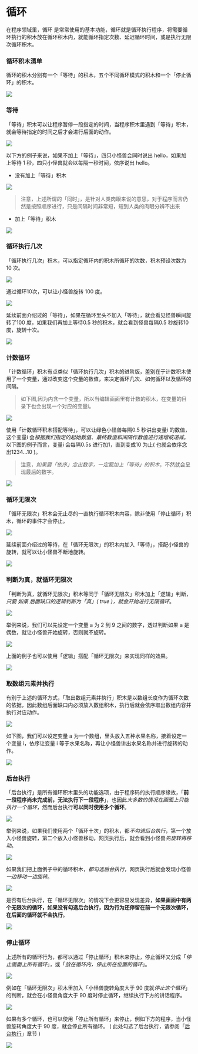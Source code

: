 # 循环

在程序领域里，循环 是常常使用的基本功能，循环就是循环执行程序，将需要循环执行的积木放在循环积木内，就能循环指定次数、延迟循环时间，或是执行无限次循环积木。

### 循环积木清单

循环的积木分别有一个「等待」的积木，五个不同循环模式的积木和一个「停止循环」的积木。

![](../../../assets/webduino/education_edition/basic/loop/upload_ca6884696c2d35d55891c84efe72d3e3.png)

### 等待

「等待」积木可以让程序暂停一段指定的时间，当程序积木里遇到「等待」积木，就会等待指定的时间之后才会进行后面的动作。

![](../../../assets/webduino/education_edition/basic/loop/loop-23.jpg)

以下方的例子来说，如果不加上「等待」，四只小怪兽会同时说出 hello，如果加上等待 1 秒，四只小怪兽就会以每隔一秒时间，依序说出 hello。

- 没有加上「等待」积木

![](../../../assets/webduino/education_edition/basic/loop/upload_a56e532f444f10f1b63e0a204061e30b.png)
 
 > 注意，上述所谓的「同时」，是针对人类肉眼来说的意思，对于程序而言仍然是按照顺序进行，只是间隔时间非常短，短到人类的肉眼分辨不出来
 
- 加上「等待」积木

![](../../../assets/webduino/education_edition/basic/loop/upload_293de1e01c5e037871f6163c6558dc73.gif)

### 循环执行几次

「循环执行几次」积木，可以指定循环内的积木所循环的次数，积木预设次数为 10 次。

![](../../../assets/webduino/education_edition/basic/loop/upload_f79542ae68a6272f380d047e89a50d73.png)

通过循环10次，可以让小怪兽旋转 100 度。

![](../../../assets/webduino/education_edition/basic/loop/upload_d127a673a65ffa14a8d0bc1850e227d8.png)

延续前面介绍过的「等待」，如果在循环里头不加入「等待」，就会看见怪兽瞬间旋转了100 度，如果我们再加上等待0.5 秒的积木，就会看到怪兽每隔0.5 秒旋转10 度，旋转十次。

![](../../../assets/webduino/education_edition/basic/loop/upload_6581350ae4072c6853deb40ba6c1b8715.gif)

### 计数循环

「计数循环」积木有点类似「循环执行几次」积木的进阶版，差别在于计数积木使用了一个变量，通过改变这个变量的数值，来决定循环几次、如何循环以及循环的间隔。

> 如下图,因为内含一个变量，所以当编辑画面里有计数的积木，在变量的目录下也会出现一个对应的变量i。

![](../../../assets/webduino/education_edition/basic/loop/upload_931c65737aff90e055172a2bc1b0046f.png)

使用「计数循环积木搭配等待」，可以让绿色小怪兽每隔0.5 秒讲出变量i 的数值，这个变量i 会*根据我们指定的起始数值、最终数值和间隔作数值进行递增或递减*，以下图的例子而言，变量i 会每隔0.5s 进行加1，直到变成10 为止( 也就会依序念出1234...10 )。

> 注意，*如果要「依序」念出数字，一定要加上「等待」的积木*，不然就会呈现最后的数字。

![](../../../assets/webduino/education_edition/basic/loop/upload_908d5656340dfec2d3493cb91b4bb0fc.gif)

### 循环无限次

「循环无限次」积木会无止尽的一直执行循环积木内容，除非使用「停止循环」积木，循环的事件才会停止。

![](../../../assets/webduino/education_edition/basic/loop/upload_e31a0f641fd9e1812671054b40556bf5.png)

延续前面介绍过的等待，在「循环无限次」的积木内加入「等待」，搭配小怪兽的旋转，就可以让小怪兽不断地旋转。

![](../../../assets/webduino/education_edition/basic/loop/upload_d170f481f8ae8aacb7857631becdff80.gif)

### 判断为真，就循环无限次

「判断为真，就循环无限次」积木等同于「循环无限次」积木加上「逻辑」判断，*只要 如果 后面缺口的逻辑判断为「真」( true )，就会开始进行无限循环*。

![](../../../assets/webduino/education_edition/basic/loop/upload_4d24b8aba98c0f9b641ca205da27a3c5.png)

举例来说，我们可以先设定一个变量 a 为 2 到 9 之间的数字，透过判断如果 a 是偶数，就让小怪兽开始旋转，否则就不旋转。

![](../../../assets/webduino/education_edition/basic/loop/upload_382e2b22cb51186e60dad591d1381be4.gif)

上面的例子也可以使用「逻辑」搭配「循环无限次」来实现同样的效果。

![](../../../assets/webduino/education_edition/basic/loop/upload_a2efd4f119a98ec24fe026edc06ac3a1.png)

### 取数组元素并执行

有别于上述的循环方式，「取出数组元素并执行」积木是以数组长度作为循环次数的依据，因此数组后面缺口内必须放入数组积木，执行后就会依序取出数组内容并执行对应动作。

![](../../../assets/webduino/education_edition/basic/loop/upload_5ce25b86a4d39f1a5a9eb37ce0e55b86.png)

如下图，我们可以设定变量 a 为一个数组，里头放入五种水果名称，接着设定一个变量 i，依序让变量 i 等于水果名称，再让小怪兽讲出水果名称并进行旋转的动作。

![](../../../assets/webduino/education_edition/basic/loop/upload_8578fd8cf709d07c7f0ce194d2675365.gif)

### 后台执行

「后台执行」是所有循环积木里头的功能选项，由于程序码的执行顺序缘故，「**前一段程序尚未完成前，无法执行下一段程序**」，也因此*大多数的情况在画面上只能执行一个循环*，然而后台执行**可以同时使用多个循环**。

![](../../../assets/webduino/education_edition/basic/loop/upload_89cb190849c5f3c10505ab4408333d8b.png)

举例来说，如果我们使用两个「循环十次」的积木，都*不勾选后台执行*，第一个放入小怪兽旋转，第二个放入小怪兽移动，网页执行后，就会看到小怪兽*先旋转再移动*。

![](../../../assets/webduino/education_edition/basic/loop/upload_2e869e3909426065dbe1f26797fed529.gif)

如果我们把上面例子中的循环积木，*都勾选后台执行*，网页执行后就会发现小怪兽*一边移动一边旋转*。

![](../../../assets/webduino/education_edition/basic/loop/upload_fca308cfb10229cf2cb36d2604d51c3e.gif)

是否有后台执行，在「循环无限次」的情况下会更容易发现差异，**如果画面中有两个无限次的循环，如果没有勾选后台执行，因为行为还停留在前一个无限次循环，在后面的循环就不会执行**。

![](../../../assets/webduino/education_edition/basic/loop/upload_7379ccd91a2ab2e57d15a51dbcef0c62.gif)

### 停止循环

上述所有的循环行为，都可以通过「停止循环」积木来停止，停止循环又分成「*停止画面上所有循环*」，或「*放在循环内，停止所在位置的循环*」。

![](../../../assets/webduino/education_edition/basic/loop/upload_b1817a24a19b730c925b2f0c4af96e26.png)

例如在「循环无限次」积木里加入「小怪兽旋转角度大于 90 度就*停止这个循环*」的判断，就会在小怪兽角度大于 90 度时停止循环，继续执行下方的讲话程序。

![](../../../assets/webduino/education_edition/basic/loop/upload_7ce353ec6f92ec9ac4b9cc2bae786417.gif)

如果有多个循环，也可以使用「停止所有循环」来停止，例如下方的程序，当小怪兽旋转角度大于 90 度，就会停止所有循环。 ( 此处勾选了后台执行，请参阅「[后台执行](loop.html#-9)」章节 )

![](../../../assets/webduino/education_edition/basic/loop/upload_55f343e086261afb02b6988c542ea8f3.gif)

